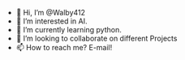 - 👋 Hi, I’m @Walby412
- 👀 I’m interested in AI.
- 🌱 I’m currently learning python.
- 💞️ I’m looking to collaborate on different Projects
- 📫 How to reach me? E-mail! 

<!---
Walby412/Walby412 is a ✨ special ✨ repository because its `README.md` (this file) appears on your GitHub profile.
You can click the Preview link to take a look at your changes.
--->
